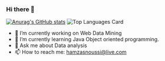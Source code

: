 ### Hi there 👋
[![Anurag's GitHub stats](https://github-readme-stats.vercel.app/api?username=HamzaSn)](https://github.com/HamzaSn/github-readme-stats)
![Top Languages Card](https://github-readme-stats.vercel.app/api/top-langs/?username=Hamza-Snoussi)

- 🔭 I’m currently working on Web Data Mining
- 🌱 I’m currently learning Java Object oriented programming.
- 💬 Ask me about Data analysis
- 📫 How to reach me: hamzasnoussi@live.com

